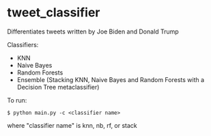 # tweet_classifier

Differentiates tweets written by Joe Biden and Donald Trump

Classifiers:
- KNN
- Naive Bayes
- Random Forests
- Ensemble (Stacking KNN, Naive Bayes and Random Forests with a Decision Tree metaclassifier)

To run:

`$ python main.py -c <classifier name>`

where "classifier name" is knn, nb, rf, or stack
